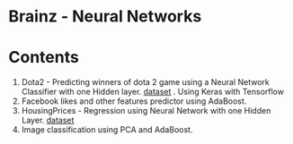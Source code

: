 # Brainz - Neural Networks 

# Contents

1. Dota2 - Predicting winners of dota 2 game using a Neural Network Classifier with one Hidden layer. [dataset](https://archive.ics.uci.edu/ml/datasets/Dota2+Games+Results) . Using Keras with Tensorflow
2. Facebook likes and other features predictor using AdaBoost.
3. HousingPrices - Regression using Neural Network with one Hidden Layer. [dataset](https://archive.ics.uci.edu/ml/machine-learning-databases/housing/housing.data)
4. Image classification using PCA and AdaBoost. 